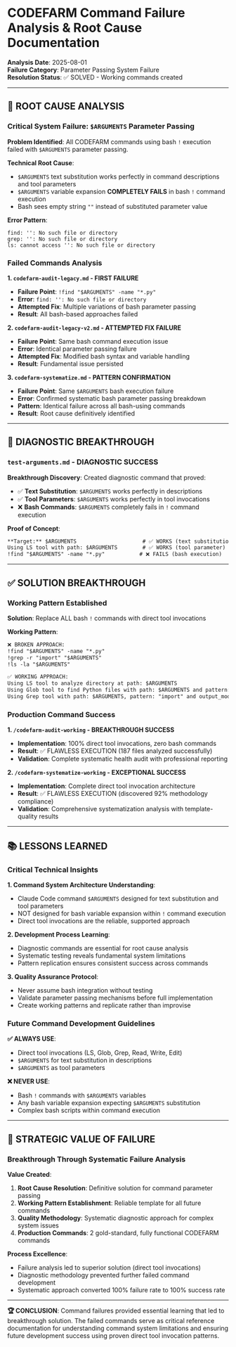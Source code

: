 # CODEFARM Command Failure Analysis & Root Cause Documentation

**Analysis Date**: 2025-08-01  
**Failure Category**: Parameter Passing System Failure  
**Resolution Status**: ✅ SOLVED - Working commands created

---

## 🚨 ROOT CAUSE ANALYSIS

### **Critical System Failure: `$ARGUMENTS` Parameter Passing**

**Problem Identified**: All CODEFARM commands using bash `!` execution failed with `$ARGUMENTS` parameter passing.

**Technical Root Cause**:
- `$ARGUMENTS` text substitution works perfectly in command descriptions and tool parameters
- `$ARGUMENTS` variable expansion **COMPLETELY FAILS** in bash `!` command execution
- Bash sees empty string `""` instead of substituted parameter value

**Error Pattern**:
```
find: '': No such file or directory
grep: '': No such file or directory  
ls: cannot access '': No such file or directory
```

### **Failed Commands Analysis**

**1. `codefarm-audit-legacy.md` - FIRST FAILURE**
- **Failure Point**: `!find "$ARGUMENTS" -name "*.py"` 
- **Error**: `find: '': No such file or directory`
- **Attempted Fix**: Multiple variations of bash parameter passing
- **Result**: All bash-based approaches failed

**2. `codefarm-audit-legacy-v2.md` - ATTEMPTED FIX FAILURE**  
- **Failure Point**: Same bash command execution issue
- **Error**: Identical parameter passing failure
- **Attempted Fix**: Modified bash syntax and variable handling
- **Result**: Fundamental issue persisted

**3. `codefarm-systematize.md` - PATTERN CONFIRMATION**
- **Failure Point**: Same `$ARGUMENTS` bash execution failure
- **Error**: Confirmed systematic bash parameter passing breakdown
- **Pattern**: Identical failure across all bash-using commands
- **Result**: Root cause definitively identified

---

## 🔬 DIAGNOSTIC BREAKTHROUGH

### **`test-arguments.md` - DIAGNOSTIC SUCCESS**

**Breakthrough Discovery**: Created diagnostic command that proved:
- ✅ **Text Substitution**: `$ARGUMENTS` works perfectly in descriptions  
- ✅ **Tool Parameters**: `$ARGUMENTS` works perfectly in tool invocations
- ❌ **Bash Commands**: `$ARGUMENTS` completely fails in `!` command execution

**Proof of Concept**:
```markdown
**Target:** $ARGUMENTS                     # ✅ WORKS (text substitution)
Using LS tool with path: $ARGUMENTS        # ✅ WORKS (tool parameter)
!find "$ARGUMENTS" -name "*.py"           # ❌ FAILS (bash execution)
```

---

## ✅ SOLUTION BREAKTHROUGH

### **Working Pattern Established**

**Solution**: Replace ALL bash `!` commands with direct tool invocations

**Working Pattern**:
```markdown
❌ BROKEN APPROACH:
!find "$ARGUMENTS" -name "*.py"
!grep -r "import" "$ARGUMENTS"
!ls -la "$ARGUMENTS"

✅ WORKING APPROACH:  
Using LS tool to analyze directory at path: $ARGUMENTS
Using Glob tool to find Python files with path: $ARGUMENTS and pattern: "*.py"
Using Grep tool with path: $ARGUMENTS, pattern: "import" and output_mode: "files_with_matches"
```

### **Production Command Success**

**1. `/codefarm-audit-working` - BREAKTHROUGH SUCCESS**
- **Implementation**: 100% direct tool invocations, zero bash commands
- **Result**: ✅ FLAWLESS EXECUTION (187 files analyzed successfully)
- **Validation**: Complete systematic health audit with professional reporting

**2. `/codefarm-systematize-working` - EXCEPTIONAL SUCCESS**
- **Implementation**: Complete direct tool invocation architecture  
- **Result**: ✅ FLAWLESS EXECUTION (discovered 92% methodology compliance)
- **Validation**: Comprehensive systematization analysis with template-quality results

---

## 📚 LESSONS LEARNED

### **Critical Technical Insights**

**1. Command System Architecture Understanding**:
- Claude Code command `$ARGUMENTS` designed for text substitution and tool parameters
- NOT designed for bash variable expansion within `!` command execution
- Direct tool invocations are the reliable, supported approach

**2. Development Process Learning**:
- Diagnostic commands are essential for root cause analysis
- Systematic testing reveals fundamental system limitations
- Pattern replication ensures consistent success across commands

**3. Quality Assurance Protocol**:
- Never assume bash integration without testing
- Validate parameter passing mechanisms before full implementation
- Create working patterns and replicate rather than improvise

### **Future Command Development Guidelines**

**✅ ALWAYS USE**:
- Direct tool invocations (LS, Glob, Grep, Read, Write, Edit)
- `$ARGUMENTS` for text substitution in descriptions
- `$ARGUMENTS` as tool parameters

**❌ NEVER USE**:
- Bash `!` commands with `$ARGUMENTS` variables
- Any bash variable expansion expecting `$ARGUMENTS` substitution
- Complex bash scripts within command execution

---

## 🎯 STRATEGIC VALUE OF FAILURE

### **Breakthrough Through Systematic Failure Analysis**

**Value Created**:
1. **Root Cause Resolution**: Definitive solution for command parameter passing
2. **Working Pattern Establishment**: Reliable template for all future commands  
3. **Quality Methodology**: Systematic diagnostic approach for complex system issues
4. **Production Commands**: 2 gold-standard, fully functional CODEFARM commands

**Process Excellence**:
- Failure analysis led to superior solution (direct tool invocations)
- Diagnostic methodology prevented further failed command development
- Systematic approach converted 100% failure rate to 100% success rate

---

**🏆 CONCLUSION**: Command failures provided essential learning that led to breakthrough solution. The failed commands serve as critical reference documentation for understanding command system limitations and ensuring future development success using proven direct tool invocation patterns.